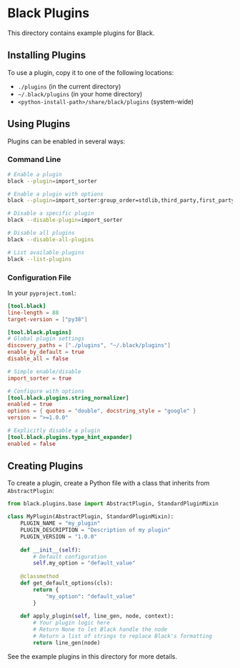 # Black Plugins

This directory contains example plugins for Black.

## Installing Plugins

To use a plugin, copy it to one of the following locations:

- `./plugins` (in the current directory)
- `~/.black/plugins` (in your home directory)
- `<python-install-path>/share/black/plugins` (system-wide)

## Using Plugins

Plugins can be enabled in several ways:

### Command Line

```bash
# Enable a plugin
black --plugin=import_sorter

# Enable a plugin with options
black --plugin=import_sorter:group_order=stdlib,third_party,first_party,local

# Disable a specific plugin
black --disable-plugin=import_sorter

# Disable all plugins
black --disable-all-plugins

# List available plugins
black --list-plugins
```

### Configuration File

In your `pyproject.toml`:

```toml
[tool.black]
line-length = 88
target-version = ["py38"]

[tool.black.plugins]
# Global plugin settings
discovery_paths = ["./plugins", "~/.black/plugins"]
enable_by_default = true
disable_all = false

# Simple enable/disable
import_sorter = true

# Configure with options
[tool.black.plugins.string_normalizer]
enabled = true
options = { quotes = "double", docstring_style = "google" }
version = ">=1.0.0"

# Explicitly disable a plugin
[tool.black.plugins.type_hint_expander]
enabled = false
```

## Creating Plugins

To create a plugin, create a Python file with a class that inherits from `AbstractPlugin`:

```python
from black.plugins.base import AbstractPlugin, StandardPluginMixin

class MyPlugin(AbstractPlugin, StandardPluginMixin):
    PLUGIN_NAME = "my_plugin"
    PLUGIN_DESCRIPTION = "Description of my plugin"
    PLUGIN_VERSION = "1.0.0"
    
    def __init__(self):
        # Default configuration
        self.my_option = "default_value"
    
    @classmethod
    def get_default_options(cls):
        return {
            "my_option": "default_value"
        }
    
    def apply_plugin(self, line_gen, node, context):
        # Your plugin logic here
        # Return None to let Black handle the node
        # Return a list of strings to replace Black's formatting
        return line_gen(node)
```

See the example plugins in this directory for more details.
